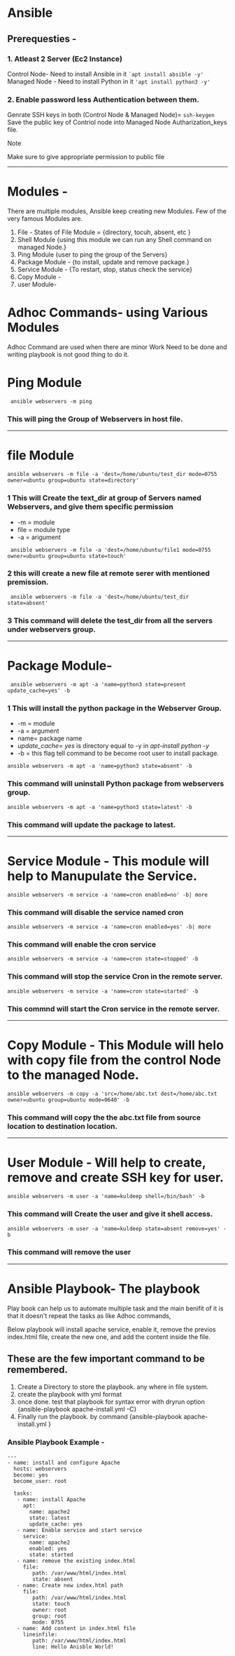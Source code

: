 # Ansible

## Prerequesties - 
### 1. Atleast 2 Server (Ec2 Instance)
Control Node- Need to install Ansible in it
    ```
    `apt install absible -y'
    ```
Managed Node - Need to install Python in it
    ```
    'apt install python3 -y'
    ```
### 2. Enable password less Authentication between them. 
   Genrate SSH keys in both (Control Node & Managed Node)= 
            ```
            ssh-keygen
            ```
   Save the public key of Contriol node into Managed Node Autharization_keys file.    


> [!NOTE]
> Make sure to give appropriate permission to public file
_________________________________________________________
# Modules -  

There are multiple modules, Ansible keep creating new Modules. Few of the very famous Modules are. 
1. File -
   States of File Module = {directory, tocuh, absent, etc }
2. Shell Module {using this module we can run any Shell command on managed Node.}
3. Ping Module {user to ping the group of the Servers}
4. Package Module - {to install, update and remove package.}
5. Service Module - {To restart, stop, status check the service}
6. Copy Module -
7. user Module- 



# Adhoc Commands- using Various Modules
Adhoc Command are used when there are minor Work Need to be done and writing playbook is not good thing to do it. 

# Ping Module

```
 ansible webservers -m ping
```
### This will ping the Group of Webservers in host file. 
___________________________________________________ 

# file Module

```
ansible webservers -m file -a 'dest=/home/ubuntu/test_dir mode=0755 owner=ubuntu group=ubuntu state=directory'
```
### 1  This will Create the text_dir at group of Servers named Webservers, and give them specific permission

* -m = module
* file = module type 
* -a = arigument
```
 ansible webservers -m file -a 'dest=/home/ubuntu/file1 mode=0755 owner=ubuntu group=ubuntu state=touch'
```

### 2 this will create a new file at remote serer with mentioned premission.
```
 ansible webservers -m file -a 'dest=/home/ubuntu/test_dir  state=absent'
```
### 3 This command will delete the test_dir from all the servers under webservers group. 

*************************************************************************************************************

# Package Module- 
```
 ansible webservers -m apt -a 'name=python3 state=present update_cache=yes' -b
```
### 1 This will install the python package in the Webserver Group.

* -m = module
* -a = argument
* name= package name 
* *update_cache= yes* is directory equal to -y in  *apt-install python -y* 
* -b = this flag tell command to be become root user to install package. 
```
ansible webservers -m apt -a 'name=python3 state=absent' -b
```
### This command will uninstall Python package from webservers group.
```
ansible webservers -m apt -a 'name=python3 state=latest' -b
```
### This command will update the package to latest.


****************************************************************************************************************

# Service Module - This module will help to Manupulate the Service. 

```
ansible webservers -m service -a 'name=cron enabled=no' -b| more
```
### This command will disable the service named cron 

```
ansible webservers -m service -a 'name=cron enabled=yes' -b| more
```
### This command will enable the cron service 

```
ansible webservers -m service -a 'name=cron state=stopped' -b
```
### This command will stop the service Cron in the remote server.

```
ansible webservers -m service -a 'name=cron state=started' -b
```
### This commnd will start the Cron service in the remote server.

******************************************************************

# Copy Module - This Module will helo with copy file from the control Node to the managed Node. 

```
ansible webservers -m copy -a 'src=/home/abc.txt dest=/home/abc.txt owner=ubuntu group=ubuntu mode=0640' -b
```
### This command will copy the the abc.txt file from source location to destination location.

*******************************************************************

# User Module - Will help to create, remove and create SSH key for user. 
```
ansible webservers -m user -a 'name=kuldeep shell=/bin/bash' -b
```
### This command will Create the user and give it shell access.
```
ansible webservers -m user -a 'name=kuldeep state=absent remove=yes' -b
```
### This command will remove the user

**********************************************************


# Ansible Playbook- The playbook 

Play book can help us to automate multiple task and the main benifit of it is that it doesn't repeat the tasks as like Adhoc commands, 

Below playbook will install apache service, enable it, remove the previos index.html file, create the new one, and add the content inside the file. 

## These are the few important command to be remembered. 
1. Create a Directory to store the playbook. any where in file system.
2. create the playbook with yml format
3. once done. test that playbook for syntax error with dryrun option {ansible-playbook apache-install.yml -C}
4. Finally run the playbook. by command {ansible-playbook apache-install.yml }



### Ansible Playbook Example - 
```
---
- name: install and configure Apache
  hosts: webservers
  become: yes
  become_user: root

  tasks:
   - name: install Apache
     apt:
       name: apache2
       state: latest
       update_cache: yes
   - name: Enable service and start service
     service:
       name: apache2
       enabled: yes
       state: started
   - name: remove the existing index.html
     file:
        path: /var/www/html/index.html
        state: absent
   - name: Create new index.html path
     file:
        path: /var/www/html/index.html
        state: touch
        owner: root
        group: root
        mode: 0755
   - name: Add content in index.html file
     lineinfile:
        path: /var/www/html/index.html
        line: Hello Anisble World!

 
```











